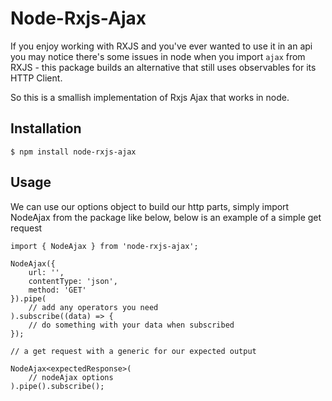 # Node-Rxjs-Ajax

If you enjoy working with RXJS and you've ever wanted to use it in an api you may notice there's some issues in node when you import `ajax` from RXJS - this package builds an alternative that still uses observables for its HTTP Client.

So this is a smallish implementation of Rxjs Ajax that works in node.

## Installation

```
$ npm install node-rxjs-ajax

```

## Usage

We can use our options object to build our http parts, simply import NodeAjax from the package like below, below is an example of a simple get request

```
import { NodeAjax } from 'node-rxjs-ajax';

NodeAjax({
    url: '',
    contentType: 'json',
    method: 'GET'
}).pipe(
    // add any operators you need
).subscribe((data) => {
    // do something with your data when subscribed
});

// a get request with a generic for our expected output

NodeAjax<expectedResponse>(
    // nodeAjax options
).pipe().subscribe();

```
